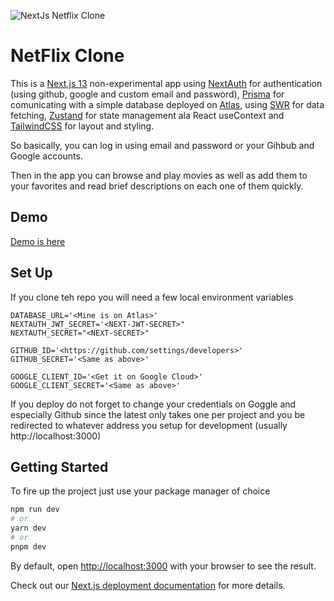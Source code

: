![NextJs Netflix Clone](https://i.ibb.co/Mk4xWJj/netflix-clone-pi-nine-vercel-app.png 'Next Js Netflix Clone')

# NetFlix Clone

This is a [Next.js 13](https://nextjs.org/) non-experimental app using [NextAuth](https://next-auth.js.org/) for authentication (using github, google and custom email and password), [Prisma](https://www.prisma.io/) for comunicating with a simple database deployed on [Atlas](https://www.mongodb.com/atlas), using [SWR](https://swr.vercel.app/) for data fetching, [Zustand](https://docs.pmnd.rs/zustand/getting-started/introduction) for state management ala React useContext and [TailwindCSS](https://tailwindcss.com/) for layout and styling.

So basically, you can log in using email and password or your Gihbub and Google accounts.

Then in the app you can browse and play movies as well as add them to your favorites and read brief descriptions on each one of them quickly.

## Demo

[Demo is here](https://netflix-clone-pi-nine.vercel.app/)

## Set Up

If you clone teh repo you will need a few local environment variables

```env
DATABASE_URL='<Mine is on Atlas>'
NEXTAUTH_JWT_SECRET='<NEXT-JWT-SECRET>"
NEXTAUTH_SECRET="<NEXT-SECRET>"

GITHUB_ID='<https://github.com/settings/developers>'
GITHUB_SECRET='<Same as above>'

GOOGLE_CLIENT_ID='<Get it on Google Cloud>'
GOOGLE_CLIENT_SECRET='<Same as above>'
```

If you deploy do not forget to change your credentials on Goggle and especially Github since the latest only takes one per project and you be redirected to whatever address you setup for development (usually http://localhost:3000)

## Getting Started

To fire up the project just use your package manager of choice

```bash
npm run dev
# or
yarn dev
# or
pnpm dev
```

By default, open [http://localhost:3000](http://localhost:3000) with your browser to see the result.

Check out our [Next.js deployment documentation](https://nextjs.org/docs/deployment) for more details.
